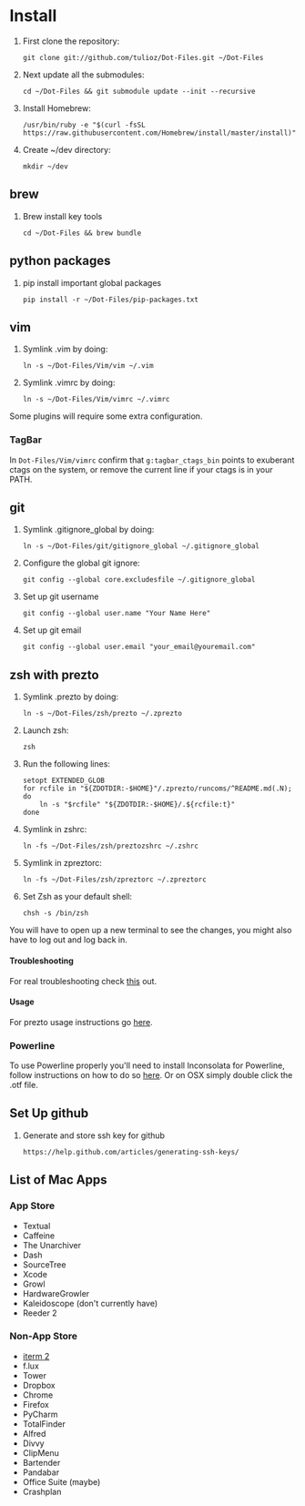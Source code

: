 Install
=======
1. First clone the repository:

    `git clone git://github.com/tulioz/Dot-Files.git ~/Dot-Files`

2. Next update all the submodules:

    `cd ~/Dot-Files && git submodule update --init --recursive`

3. Install Homebrew:

    `/usr/bin/ruby -e "$(curl -fsSL https://raw.githubusercontent.com/Homebrew/install/master/install)"`

4. Create ~/dev directory:

    `mkdir ~/dev`
    
## brew
1. Brew install key tools

    `cd ~/Dot-Files && brew bundle`
    
## python packages
1. pip install important global packages

    `pip install -r ~/Dot-Files/pip-packages.txt`

## vim
1. Symlink .vim by doing:

    `ln -s ~/Dot-Files/Vim/vim ~/.vim`

2. Symlink .vimrc by doing:

    `ln -s ~/Dot-Files/Vim/vimrc ~/.vimrc`

Some plugins will require some extra configuration.

### TagBar
In `Dot-Files/Vim/vimrc` confirm that `g:tagbar_ctags_bin` points to exuberant ctags on the
system, or remove the current line if your ctags is in your PATH.

## git
1. Symlink .gitignore_global by doing:

    `ln -s ~/Dot-Files/git/gitignore_global ~/.gitignore_global`

2. Configure the global git ignore:

    `git config --global core.excludesfile ~/.gitignore_global`

3. Set up git username

    `git config --global user.name "Your Name Here"`

4. Set up git email

    `git config --global user.email "your_email@youremail.com"`

## zsh with prezto
1. Symlink .prezto by doing:

    `ln -s ~/Dot-Files/zsh/prezto ~/.zprezto`

2. Launch zsh:

    `zsh`

3. Run the following lines:

    ```
    setopt EXTENDED_GLOB
    for rcfile in "${ZDOTDIR:-$HOME}"/.zprezto/runcoms/^README.md(.N); do
        ln -s "$rcfile" "${ZDOTDIR:-$HOME}/.${rcfile:t}"
    done
    ```

4. Symlink in zshrc:

    `ln -fs ~/Dot-Files/zsh/preztozshrc ~/.zshrc`

5. Symlink in zpreztorc:

    `ln -fs ~/Dot-Files/zsh/zpreztorc ~/.zpreztorc`

6. Set Zsh as your default shell:

    `chsh -s /bin/zsh`

You will have to open up a new terminal to see the changes, you might also have to log out and log back in.

#### Troubleshooting
For real troubleshooting check [this](https://github.com/sorin-ionescu/prezto#troubleshooting) out.

#### Usage
For prezto usage instructions go [here](https://github.com/sorin-ionescu/prezto#usage).

### Powerline
To use Powerline properly you'll need to install Inconsolata for Powerline,
follow instructions on how to do so [here](https://powerline.readthedocs.org/en/master/installation.html#patched-fonts).
Or on OSX simply double click the .otf file.

## Set Up github
1. Generate and store ssh key for github

    `https://help.github.com/articles/generating-ssh-keys/`
    
## List of Mac Apps

### App Store
* Textual
* Caffeine
* The Unarchiver
* Dash
* SourceTree
* Xcode
* Growl
* HardwareGrowler
* Kaleidoscope (don't currently have)
* Reeder 2

### Non-App Store
* [iterm 2](http://iterm2.com/)
* f.lux
* Tower
* Dropbox
* Chrome
* Firefox
* PyCharm
* TotalFinder
* Alfred
* Divvy
* ClipMenu
* Bartender
* Pandabar
* Office Suite (maybe)
* Crashplan
